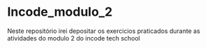 # Incode_modulo_2
 Neste repositório irei depositar os exercicios praticados durante as atividades do modulo 2 do incode tech school

